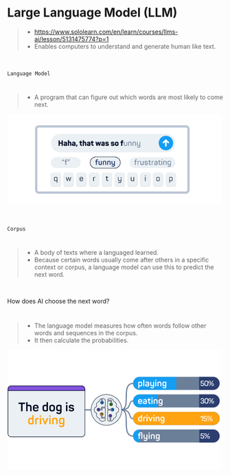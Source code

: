 # Large Language Model (LLM)

> - https://www.sololearn.com/en/learn/courses/llms-ai/lesson/5131475774?p=1
> - Enables computers to understand and generate human like text.

<br />

`Language Model`
#

> - A program that can figure out which words are most likely to come next.

![01-predictive-text](../images/01-predictive-text.png)

<br />

`Corpus`
#

> - A body of texts where a languaged learned.
> - Because certain words usually come after others in a specific context or corpus, a language model can use this to predict the next word.

<br />

How does AI choose the next word?
#

> - The language model measures how often words follow other words and sequences in the corpus.
> - It then calculate the probabilities.

![02-probabilities](../images/02-probabilties-sample.png)
